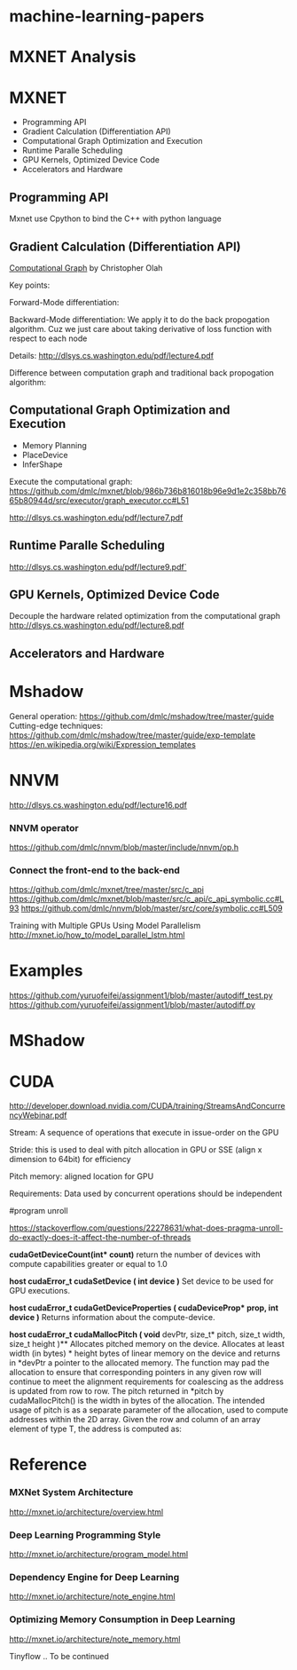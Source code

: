 # machine-learning-papers

# MXNET Analysis

 # MXNET
 - Programming API
 - Gradient Calculation (Differentiation API)
 - Computational Graph Optimization and Execution
 - Runtime Paralle Scheduling 
 - GPU Kernels, Optimized Device Code
 - Accelerators and Hardware 

 ## Programming API
 Mxnet use Cpython to bind the C++ with python language 
 ## Gradient Calculation (Differentiation API) 
 [Computational Graph](http://colah.github.io/posts/2015-08-Backprop/) by Christopher Olah

 Key points:
 
 Forward-Mode differentiation: 
 
 Backward-Mode differentiation: We apply it to do the back propogation algorithm. Cuz we just care about taking derivative of loss function with respect to each node
 
 Details:
 http://dlsys.cs.washington.edu/pdf/lecture4.pdf
 
 Difference between computation graph and traditional back propogation algorithm:
 
 
 ## Computational Graph Optimization and Execution
 - Memory Planning 
 - PlaceDevice
 - InferShape
 
 Execute the computational graph:
 https://github.com/dmlc/mxnet/blob/986b736b816018b96e9d1e2c358bb7665b80944d/src/executor/graph_executor.cc#L51
 
 http://dlsys.cs.washington.edu/pdf/lecture7.pdf
 ## Runtime Paralle Scheduling 
http://dlsys.cs.washington.edu/pdf/lecture9.pdf`
 ## GPU Kernels, Optimized Device Code
 Decouple the hardware related optimization from the computational graph
 http://dlsys.cs.washington.edu/pdf/lecture8.pdf
 ## Accelerators and Hardware 
 
# Mshadow
General operation:
https://github.com/dmlc/mshadow/tree/master/guide
Cutting-edge techniques:
https://github.com/dmlc/mshadow/tree/master/guide/exp-template
https://en.wikipedia.org/wiki/Expression_templates

# NNVM
http://dlsys.cs.washington.edu/pdf/lecture16.pdf

### NNVM operator
https://github.com/dmlc/nnvm/blob/master/include/nnvm/op.h


### Connect the front-end to the back-end
https://github.com/dmlc/mxnet/tree/master/src/c_api
https://github.com/dmlc/mxnet/blob/master/src/c_api/c_api_symbolic.cc#L93
https://github.com/dmlc/nnvm/blob/master/src/core/symbolic.cc#L509

Training with Multiple GPUs Using Model Parallelism
http://mxnet.io/how_to/model_parallel_lstm.html

# Examples
https://github.com/yuruofeifei/assignment1/blob/master/autodiff_test.py
https://github.com/yuruofeifei/assignment1/blob/master/autodiff.py

# MShadow
# CUDA
http://developer.download.nvidia.com/CUDA/training/StreamsAndConcurrencyWebinar.pdf

Stream: A sequence of operations that execute in issue-order on the GPU

Stride: this is used to deal with pitch allocation in GPU or SSE (align x dimension to 64bit) for efficiency

Pitch memory: aligned location for GPU

Requirements: Data used by concurrent operations should be independent

#program unroll

https://stackoverflow.com/questions/22278631/what-does-pragma-unroll-do-exactly-does-it-affect-the-number-of-threads

**cudaGetDeviceCount(int\* count)**
return the number of devices with compute capabilities greater or equal to 1.0

**__host__ cudaError_t cudaSetDevice ( int  device )**
Set device to be used for GPU executions.

**__host__ cudaError_t cudaGetDeviceProperties ( cudaDeviceProp\* prop, int  device )**
Returns information about the compute-device.

**__host__ cudaError_t cudaMallocPitch ( void** devPtr, size_t\* pitch, size_t width, size_t height )**
Allocates pitched memory on the device.
Allocates at least width (in bytes) * height bytes of linear memory on the device and returns in *devPtr a pointer to the allocated memory. The function may pad the allocation to ensure that corresponding pointers in any given row will continue to meet the alignment requirements for coalescing as the address is updated from row to row. The pitch returned in *pitch by cudaMallocPitch() is the width in bytes of the allocation. The intended usage of pitch is as a separate parameter of the allocation, used to compute addresses within the 2D array. Given the row and column of an array element of type T, the address is computed as:


# Reference
### MXNet System Architecture
http://mxnet.io/architecture/overview.html

### Deep Learning Programming Style
http://mxnet.io/architecture/program_model.html

### Dependency Engine for Deep Learning
http://mxnet.io/architecture/note_engine.html

### Optimizing Memory Consumption in Deep Learning
http://mxnet.io/architecture/note_memory.html


Tinyflow .. To be continued
 
